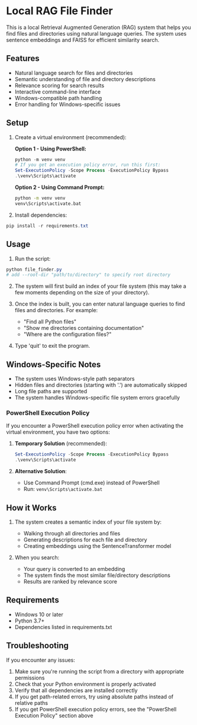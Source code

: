 # Local RAG File Finder

This is a local Retrieval Augmented Generation (RAG) system that helps you find files and directories using natural language queries. The system uses sentence embeddings and FAISS for efficient similarity search.

## Features

- Natural language search for files and directories
- Semantic understanding of file and directory descriptions
- Relevance scoring for search results
- Interactive command-line interface
- Windows-compatible path handling
- Error handling for Windows-specific issues

## Setup

1. Create a virtual environment (recommended):

   **Option 1 - Using PowerShell:**
   ```powershell
   python -m venv venv
   # If you get an execution policy error, run this first:
   Set-ExecutionPolicy -Scope Process -ExecutionPolicy Bypass
   .\venv\Scripts\activate
   ```

   **Option 2 - Using Command Prompt:**
   ```cmd
   python -m venv venv
   venv\Scripts\activate.bat
   ```

2. Install dependencies:
```powershell
pip install -r requirements.txt
```

## Usage

1. Run the script:
```powershell
python file_finder.py 
# add --root-dir "path/to/directory" to specify root directory
```

2. The system will first build an index of your file system (this may take a few moments depending on the size of your directory).

3. Once the index is built, you can enter natural language queries to find files and directories. For example:
   - "Find all Python files"
   - "Show me directories containing documentation"
   - "Where are the configuration files?"

4. Type 'quit' to exit the program.

## Windows-Specific Notes

- The system uses Windows-style path separators
- Hidden files and directories (starting with '.') are automatically skipped
- Long file paths are supported
- The system handles Windows-specific file system errors gracefully

### PowerShell Execution Policy

If you encounter a PowerShell execution policy error when activating the virtual environment, you have two options:

1. **Temporary Solution** (recommended):
   ```powershell
   Set-ExecutionPolicy -Scope Process -ExecutionPolicy Bypass
   .\venv\Scripts\activate
   ```

2. **Alternative Solution**:
   - Use Command Prompt (cmd.exe) instead of PowerShell
   - Run: `venv\Scripts\activate.bat`

## How it Works

1. The system creates a semantic index of your file system by:
   - Walking through all directories and files
   - Generating descriptions for each file and directory
   - Creating embeddings using the SentenceTransformer model

2. When you search:
   - Your query is converted to an embedding
   - The system finds the most similar file/directory descriptions
   - Results are ranked by relevance score

## Requirements

- Windows 10 or later
- Python 3.7+
- Dependencies listed in requirements.txt

## Troubleshooting

If you encounter any issues:

1. Make sure you're running the script from a directory with appropriate permissions
2. Check that your Python environment is properly activated
3. Verify that all dependencies are installed correctly
4. If you get path-related errors, try using absolute paths instead of relative paths
5. If you get PowerShell execution policy errors, see the "PowerShell Execution Policy" section above 